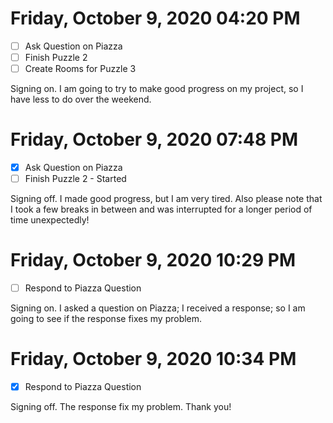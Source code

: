# Friday, October  9, 2020 04:20 PM
- [ ] Ask Question on Piazza
- [ ] Finish Puzzle 2
- [ ] Create Rooms for Puzzle 3

Signing on. I am going to try to make good progress on my project, so I have less to do over the weekend.

# Friday, October  9, 2020 07:48 PM
- [X] Ask Question on Piazza
- [ ] Finish Puzzle 2 - Started

Signing off. I made good progress, but I am very tired. Also please note that I took a few breaks in between and was interrupted for a longer period of time unexpectedly!

# Friday, October  9, 2020 10:29 PM
- [ ] Respond to Piazza Question

Signing on. I asked a question on Piazza; I received a response; so I am going to see if the response fixes my problem.

# Friday, October  9, 2020 10:34 PM
- [X] Respond to Piazza Question

Signing off. The response fix my problem. Thank you!

